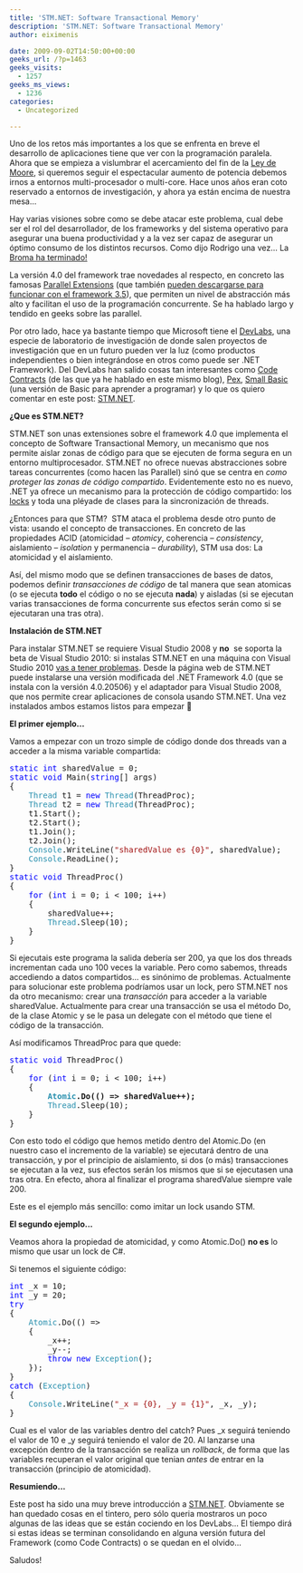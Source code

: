 ```yaml
---
title: 'STM.NET: Software Transactional Memory'
description: 'STM.NET: Software Transactional Memory'
author: eiximenis

date: 2009-09-02T14:50:00+00:00
geeks_url: /?p=1463
geeks_visits:
  - 1257
geeks_ms_views:
  - 1236
categories:
  - Uncategorized

---
```

Uno de los retos más importantes a los que se enfrenta en breve el desarrollo de aplicaciones tiene que ver con la programación paralela. Ahora que se empieza a vislumbrar el acercamiento del fin de la [Ley de Moore][1], si queremos seguir el espectacular aumento de potencia debemos irnos a entornos multi-procesador o multi-core. Hace unos años eran coto reservado a entornos de investigación, y ahora ya están encima de nuestra mesa...

Hay varias visiones sobre como se debe atacar este problema, cual debe ser el rol del desarrollador, de los frameworks y del sistema operativo para asegurar una buena productividad y a la vez ser capaz de asegurar un óptimo consumo de los distintos recursos. Como dijo Rodrigo una vez... La [Broma ha terminado!][2]

La versión 4.0 del framework trae novedades al respecto, en concreto las famosas [Parallel Extensions][3] (que también [pueden descargarse para funcionar con el framework 3.5][4]), que permiten un nivel de abstracción más alto y facilitan el uso de la programación concurrente. Se ha hablado largo y tendido en geeks sobre las parallel.

Por otro lado, hace ya bastante tiempo que Microsoft tiene el [DevLabs][5], una especie de laboratorio de investigación de donde salen proyectos de investigación que en un futuro pueden ver la luz (como productos independientes o bien integrándose en otros como puede ser .NET Framework). Del DevLabs han salido cosas tan interesantes como [Code Contracts][6] (de las que ya he hablado en este mismo blog), [Pex][7], [Small Basic][8] (una versión de Basic para aprender a programar) y lo que os quiero comentar en este post: [STM.NET][9].

**¿Que es STM.NET?**

STM.NET son unas extensiones sobre el framework 4.0 que implementa el concepto de Software Transactional Memory, un mecanismo que nos permite aislar zonas de código para que se ejecuten de forma segura en un entorno multiprocesador. STM.NET no ofrece nuevas abstracciones sobre tareas concurrentes (como hacen las Parallel) sinó que se centra en _como proteger las zonas de código compartido_. Evidentemente esto no es nuevo, .NET ya ofrece un mecanismo para la protección de código compartido: los [locks][10] y toda una pléyade de clases para la sincronización de threads.

¿Entonces para que STM?&nbsp; STM ataca el problema desde otro punto de vista: usando el concepto de transacciones. En concreto de las propiedades ACID (atomicidad _&ndash; atomicy_, coherencia &ndash; _consistency_, aislamiento &ndash; _isolation_ y permanencia &ndash; _durability_), STM usa dos: La atomicidad y el aislamiento.

Así, del mismo modo que se definen transacciones de bases de datos, podemos definir _transacciones de código_ de tal manera que sean atomicas (o se ejecuta **todo** el código o no se ejecuta **nada**) y aisladas (si se ejecutan varias transacciones de forma concurrente sus efectos serán como si se ejecutaran una tras otra).

**Instalación de STM.NET**

Para instalar STM.NET se requiere Visual Studio 2008 y **no**&nbsp; se soporta la beta de Visual Studio 2010: si instalas STM.NET en una máquina con Visual Studio 2010 [vas a tener problemas][11]. Desde la página web de STM.NET puede instalarse una versión modificada del .NET Framework 4.0 (que se instala con la versión 4.0.20506) y el adaptador para Visual Studio 2008, que nos permite crear aplicaciones de consola usando STM.NET. Una vez instalados ambos estamos listos para empezar 🙂

**El primer ejemplo...**

Vamos a empezar con un trozo simple de código donde dos threads van a acceder a la misma variable compartida:

<pre class="code"><span style="color: blue">static int </span>sharedValue = 0;
<span style="color: blue">static void </span>Main(<span style="color: blue">string</span>[] args)
{
<span style="color: green">    </span><span style="color: #2b91af">Thread </span>t1 = <span style="color: blue">new </span><span style="color: #2b91af">Thread</span>(ThreadProc);
    <span style="color: #2b91af">Thread </span>t2 = <span style="color: blue">new </span><span style="color: #2b91af">Thread</span>(ThreadProc);
    t1.Start();
    t2.Start();
    t1.Join();
    t2.Join();
    <span style="color: #2b91af">Console</span>.WriteLine(<span style="color: #a31515">"sharedValue es {0}"</span>, sharedValue);
    <span style="color: #2b91af">Console</span>.ReadLine();
}
<span style="color: blue">static void </span>ThreadProc()
{
    <span style="color: blue">for </span>(<span style="color: blue">int </span>i = 0; i &lt; 100; i++)
    {
        sharedValue++;
<span style="color: green">        </span><span style="color: #2b91af">Thread</span>.Sleep(10);
    }
}</pre>

Si ejecutais este programa la salida debería ser 200, ya que los dos threads incrementan cada uno 100 veces la variable. Pero como sabemos, threads accediendo a datos compartidos... es sinónimo de problemas. Actualmente para solucionar este problema podríamos usar un lock, pero STM.NET nos da otro mecanismo: crear una _transacción_ para acceder a la variable sharedValue. Actualmente para crear una transacción se usa el método Do, de la clase Atomic y se le pasa un delegate con el método que tiene el código de la transacción.

Así modificamos ThreadProc para que quede:

<pre class="code"><span style="color: blue">static void </span>ThreadProc()
{
    <span style="color: blue">for </span>(<span style="color: blue">int </span>i = 0; i &lt; 100; i++)
    {
        <strong><span style="color: #2b91af">Atomic</span>.Do(() =&gt; sharedValue++);</strong>
        <span style="color: #2b91af">Thread</span>.Sleep(10);
    }
}</pre>

Con esto todo el código que hemos metido dentro del Atomic.Do (en nuestro caso el incremento de la variable) se ejecutará dentro de una transacción, y por el principio de aislamiento, si dos (o más) transacciones se ejecutan a la vez, sus efectos serán los mismos que si se ejecutasen una tras otra. En efecto, ahora al finalizar el programa sharedValue siempre vale 200.

Este es el ejemplo más sencillo: como imitar un lock usando STM.

**El segundo ejemplo...**

Veamos ahora la propiedad de atomicidad, y como Atomic.Do() **no es** lo mismo que usar un lock de C#.

Si tenemos el siguiente código:

<pre class="code"><span style="color: blue">int </span>_x = 10;
<span style="color: blue">int </span>_y = 20;
<span style="color: blue">try
</span>{
    <span style="color: #2b91af">Atomic</span>.Do(() =&gt;
    {
        _x++;
        _y--;
        <span style="color: blue">throw new </span><span style="color: #2b91af">Exception</span>();
    });
}
<span style="color: blue">catch </span>(<span style="color: #2b91af">Exception</span>)
{
    <span style="color: #2b91af">Console</span>.WriteLine(<span style="color: #a31515">"_x = {0}, _y = {1}"</span>, _x, _y);
}</pre>

[][12]

Cual es el valor de las variables dentro del catch? Pues \_x seguirá teniendo el valor de 10 e \_y seguirá teniendo el valor de 20. Al lanzarse una excepción dentro de la transacción se realiza un _rollback_, de forma que las variables recuperan el valor original que tenian _antes_ de entrar en la transacción (principio de atomicidad).

**Resumiendo...**

Este post ha sido una muy breve introducción a [STM.NET][9]. Obviamente se han quedado cosas en el tintero, pero sólo queria mostraros un poco algunas de las ideas que se están cociendo en los DevLabs... El tiempo dirá si estas ideas se terminan consolidando en alguna versión futura del Framework (como Code Contracts) o se quedan en el olvido...

Saludos!

 [1]: http://es.wikipedia.org/wiki/Ley_de_Moore
 [2]: /blogs/jalarcon/archive/2008/10/10/procesadores-multicore-amenaza-para-la-industria.aspx
 [3]: http://blogs.msdn.com/pfxteam/
 [4]: http://www.microsoft.com/downloads/details.aspx?FamilyId=348F73FD-593D-4B3C-B055-694C50D2B0F3&displaylang=en
 [5]: http://msdn.microsoft.com/en-us/devlabs/default.aspx
 [6]: http://msdn.microsoft.com/en-us/devlabs/dd491992.aspx
 [7]: http://research.microsoft.com/en-us/projects/Pex/
 [8]: http://msdn.microsoft.com/en-us/devlabs/cc950524.aspx
 [9]: http://msdn.microsoft.com/en-us/devlabs/ee334183.aspx
 [10]: http://msdn.microsoft.com/en-us/library/system.threading.monitor(VS.71).aspx
 [11]: http://social.msdn.microsoft.com/Forums/en-US/stmdevlab/thread/8ece5a15-d02e-410d-ba23-30f778dad00d/
 [12]: http://11011.net/software/vspaste